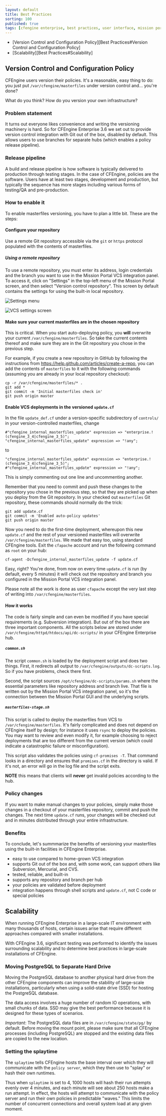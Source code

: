 ```yaml
---
layout: default
title: Best Practices
sorting: 100
published: true
tags: [cfengine enterprise, best practices, user interface, mission portal]
---
```


* [Version Control and Configuration Policy][Best Practices#Version Control and Configuration Policy]
* [Scalability][Best Practices#Scalability]

## Version Control and Configuration Policy ##

CFEngine users version their policies.  It's a reasonable, easy thing
to do: you just put `/var/cfengine/masterfiles` under version control
and... you're done?

What do you think?  How do you version your own infrastructure?

### Problem statement ###

It turns out everyone likes convenience and writing the versioning
machinery is hard.  So for CFEngine Enterprise 3.6 we set out to
provide version control integration with Git out of the box, disabled
by default.  This allows users to use branches for separate hubs
(which enables a policy release pipeline).

### Release pipeline ###

A build and release pipeline is how software is typically delivered to
production through testing stages.  In the case of CFEngine, policies
are the software.  Users have at least two stages, development and
production, but typically the sequence has more stages including
various forms of testing/QA and pre-production.

### How to enable it ###

To enable masterfiles versioning, you have to plan a little bit. These
are the steps:

#### Configure your repository ###

Use a remote Git repository accessible via the `git` or `https` protocol
populated with the contents of masterfiles.

##### Using a remote repository ####

To use a remote repository, you must enter its address, login
credentials and the branch you want to use in the Mission Portal VCS
integration panel. To access it, click on "Settings" in the top-left
menu of the Mission Portal screen, and then select "Version control
repository". This screen by default contains the settings for using
the built-in local repository.

![Settings menu](settings-menu.png)

![VCS settings screen](settings-vcs.png)

#### Make sure your current masterfiles are in the chosen repository ###

This is critical.  When you start auto-deploying policy, you **will**
overwrite your current `/var/cfengine/masterfiles`.  So take the
current contents thereof and make sure they are in the Git repository
you chose in the previous step.

For example, if you create a new repository in GitHub by following the
instructions from https://help.github.com/articles/create-a-repo, you
can add the contents of `masterfiles` to it with the following
commands (assuming you are already in your local repository checkout):

    cp -r /var/cfengine/masterfiles/* .
    git add *
    git commit -m 'Initial masterfiles check in'
    git push origin master

#### Enable VCS deployments in the versioned `update.cf` ###

In the file `update_def.cf` under a version-specific subdirectory of
<code>controls/</code> in your version-controlled masterfiles, change

    #"cfengine_internal_masterfiles_update" expression => "enterprise.!(cfengine_3_4|cfengine_3_5)";
    "cfengine_internal_masterfiles_update" expression => "!any";

to

    "cfengine_internal_masterfiles_update" expression => "enterprise.!(cfengine_3_4|cfengine_3_5)";
    #"cfengine_internal_masterfiles_update" expression => "!any";

This is simply commenting out one line and uncommenting another.

Remember that you need to commit and push these changes to the
repository you chose in the previous step, so that they are picked up
when you deploy from the Git repository. In your checked out
`masterfiles` Git repository, these commands should normally do the
trick:

    git add update.cf
    git commit -m 'Enabled auto-policy updates'
    git push origin master

Now you need to do the first-time deployment, whereupon this new
`update.cf` and the rest of your versioned masterfiles will overwrite
`/var/cfengine/masterfiles`.  We made that easy too, using standard
CFEngine tools. Exit the `cfapache` account and run the following
command as `root` on your hub:

    cf-agent -Dcfengine_internal_masterfiles_update -f update.cf

Easy, right?  You're done, from now on every time `update.cf` is run
(by default, every 5 minutes) it will check out the repository and
branch you configured in the Mission Portal VCS integration panel.

Please note all the work is done as user `cfapache` except the very
last step of writing into `/var/cfengine/masterfiles`.

#### How it works ##

The code is fairly simple and can even be modified if you have special
requirements (e.g. Subversion integration).  But out of the box there
are three important components. All the scripts below are stored under
`/var/cfengine/httpd/htdocs/api/dc-scripts/` in your CFEngine
Enterprise hub.

##### `common.sh` ###

The script `common.sh` is loaded by the deployment script and does two
things.  First, it redirects all output to
`/var/cfengine/outputs/dc-scripts.log`.  So if you have problems,
check there first.

Second, the script sources `/opt/cfengine/dc-scripts/params.sh` where
the essential parameters like repository address and branch live.
That file is written out by the Mission Portal VCS integration panel,
so it's the connection between the Mission Portal GUI and the
underlying scripts.

##### `masterfiles-stage.sh` ###

This script is called to deploy the masterfiles from VCS to
`/var/cfengine/masterfiles`.  It's fairly complicated and does not
depend on CFEngine itself by design; for instance it uses `rsync` to
deploy the policies.  You may want to review and even modify it, for
example choosing to reject deployments that are too different from the
current version (which could indicate a catastrophic failure or
misconfiguration).

This script also validates the policies using `cf-promises -T`.  That
command looks in a directory and ensures that `promises.cf` in the
directory is valid.  If it's not, an error will go in the log file and
the script exits.

**NOTE** this means that clients will **never** get invalid policies
  according to the hub.

### Policy changes ###

If you want to make manual changes to your policies, simply make those
changes in a checkout of your masterfiles repository, commit and push
the changes. The next time `update.cf` runs, your changes will be
checked out and in minutes distributed through your entire
infrastructure.

### Benefits ###

To conclude, let's summmarize the benefits of versioning your
masterfiles using the built-in facilities in CFEngine Enterprise.

* easy to use compared to home-grown VCS integration
* supports Git out of the box and, with some work, can support others
  like Subversion, Mercurial, and CVS.
* tested, reliable, and built-in
* supports any repository and branch per hub
* your policies are validated before deployment
* integration happens through shell scripts and `update.cf`, not C
  code or special policies

## Scalability ##

When running CFEngine Enterprise in a large-scale IT environment with many thousands of hosts, certain issues arise that require different approaches compared with smaller installations.

With CFEngine 3.6, significant testing was performed to identify the issues surrounding scalability and to determine best practices in large-scale installations of CFEngine.


### Moving PostgreSQL to Separate Hard Drive ###

Moving the PostgreSQL database to another physical hard drive from the other CFEngine components can improve the stability of large-scale installations, particularly when using a solid-state drive (SSD) for hosting the PostgreSQL database.

The data access involves a huge number of random IO operations, with small chunks of data. SSD may give the best performance because it is designed for these types of scenarios.

*Important*: The PostgreSQL data files are in `/var/cfengine/state/pg/` by default. Before moving the mount point, please make sure that all CFEngine processes (including PostgreSQL) are stopped and the existing data files are copied to the new location.

### Setting the splaytime ###

The `splaytime` tells CFEngine hosts the base interval over which they will communicate with the `policy server`, which they then use to "splay" or hash their own runtimes.

Thus when `splaytime` is set to 4, 1000 hosts will hash their run attempts evenly over 4 minutes, and each minute will see about 250 hosts make a run attempt.  In effect, the hosts will attempt to communicate with the policy server and run their own policies in predictable "waves."  This limits the number of concurrent connections and overall system load at any given moment.
